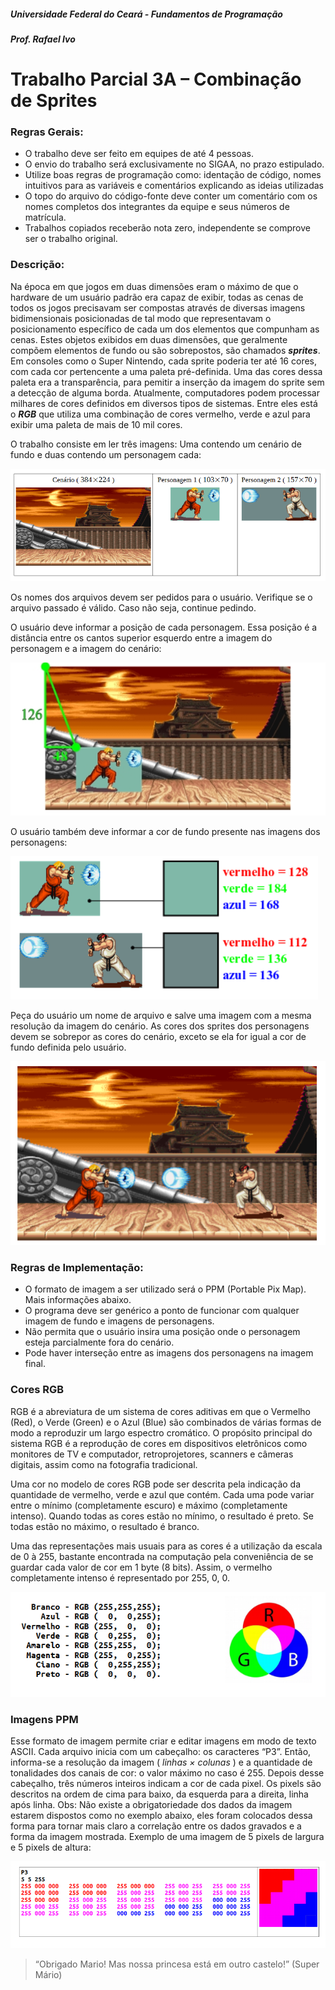 ##### Universidade Federal do Ceará - Fundamentos de Programação
##### Prof. Rafael Ivo

# Trabalho Parcial 3A – Combinação de Sprites

### Regras Gerais:

- O trabalho deve ser feito em equipes de até 4 pessoas.
- O envio do trabalho será exclusivamente no SIGAA, no prazo estipulado.
- Utilize boas regras de programação como: identação de código, nomes intuitivos para as variáveis e
    comentários explicando as ideias utilizadas
- O topo do arquivo do código-fonte deve conter um comentário com os nomes completos dos
    integrantes da equipe e seus números de matrícula.
- Trabalhos copiados receberão nota zero, independente se comprove ser o trabalho original.

### Descrição:

Na época em que jogos em duas dimensões eram o máximo de que o hardware de um usuário padrão era
capaz de exibir, todas as cenas de todos os jogos precisavam ser compostas através de diversas imagens
bidimensionais posicionadas de tal modo que representavam o posicionamento específico de cada um dos
elementos que compunham as cenas. Estes objetos exibidos em duas dimensões, que geralmente compõem
elementos de fundo ou são sobrepostos, são chamados **_sprites_**. Em consoles como o Super Nintendo, cada
sprite poderia ter até 16 cores, com cada cor pertencente a uma paleta pré-definida. Uma das cores dessa
paleta era a transparência, para pemitir a inserção da imagem do sprite sem a detecção de alguma borda.
Atualmente, computadores podem processar milhares de cores definidos em diversos tipos de sistemas. Entre
eles está o **_RGB_** que utiliza uma combinação de cores vermelho, verde e azul para exibir uma paleta de mais
de 10 mil cores.

O trabalho consiste em ler três imagens: Uma contendo um cenário de fundo e duas contendo um
personagem cada:

<img src="Arquivos/Imagem 01.png">

Os nomes dos arquivos devem ser pedidos para o usuário. Verifique se o arquivo passado é válido. Caso não
seja, continue pedindo.


O usuário deve informar a posição de cada personagem. Essa posição é a distância entre os cantos superior
esquerdo entre a imagem do personagem e a imagem do cenário:

<img src="Arquivos/Imagem 02.png">

O usuário também deve informar a cor de fundo presente nas imagens dos personagens:

<img src="Arquivos/Imagem 03.png"   >

Peça do usuário um nome de arquivo e salve uma imagem com a mesma resolução da imagem do cenário. As
cores dos sprites dos personagens devem se sobrepor as cores do cenário, exceto se ela for igual a cor de
fundo definida pelo usuário.

<img src="Arquivos/Imagem 04.png">

### Regras de Implementação:

- O formato de imagem a ser utilizado será o PPM (Portable Pix Map). Mais informações abaixo.
- O programa deve ser genérico a ponto de funcionar com qualquer imagem de fundo e imagens de
    personagens.
- Não permita que o usuário insira uma posição onde o personagem esteja parcialmente fora do
    cenário.
- Pode haver interseção entre as imagens dos personagens na imagem final.


### Cores RGB

RGB é a abreviatura de um sistema de cores aditivas em que o Vermelho (Red), o Verde (Green) e o Azul
(Blue) são combinados de várias formas de modo a reproduzir um largo espectro cromático. O propósito
principal do sistema RGB é a reprodução de cores em dispositivos eletrônicos como monitores de TV e
computador, retroprojetores, scanners e câmeras digitais, assim como na fotografia tradicional.

Uma cor no modelo de cores RGB pode ser descrita pela indicação da quantidade de vermelho, verde e azul
que contém. Cada uma pode variar entre o mínimo (completamente escuro) e máximo (completamente
intenso). Quando todas as cores estão no mínimo, o resultado é preto. Se todas estão no máximo, o resultado
é branco.

Uma das representações mais usuais para as cores é a utilização da escala de 0 à 255, bastante encontrada na
computação pela conveniência de se guardar cada valor de cor em 1 byte (8 bits). Assim, o vermelho
completamente intenso é representado por 255, 0, 0.

<img src="Arquivos/Imagem 05.png">

### Imagens PPM

Esse formato de imagem permite criar e editar imagens em modo de texto ASCII. Cada arquivo inicia com um cabeçalho: os caracteres “P3”. Então, informa-se a resolução da imagem ( _linhas × colunas_ ) e a quantidade de tonalidades dos canais de cor: o valor máximo no caso é 255. Depois desse cabeçalho, três
números inteiros indicam a cor de cada pixel. Os pixels são descritos na ordem de cima para baixo, da esquerda para a direita, linha após linha. Obs: Não existe a obrigatoriedade dos dados da imagem estarem dispostos como no exemplo abaixo, eles foram colocados dessa forma para tornar mais claro a correlação
entre os dados gravados e a forma da imagem mostrada. Exemplo de uma imagem de 5 pixels de largura e 5 pixels de altura:

<img src="Arquivos/Imagem 06.png">

> “Obrigado Mario! Mas nossa princesa está em outro castelo!” (Super Mário)

